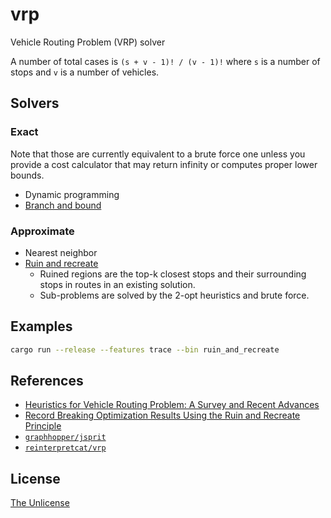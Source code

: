 # vrp

Vehicle Routing Problem (VRP) solver

A number of total cases is `(s + v - 1)! / (v - 1)!` where `s` is a number of stops and `v` is a number of vehicles.

## Solvers

### Exact

Note that those are currently equivalent to a brute force one unless you provide a cost calculator that may return infinity or computes proper lower bounds.

- Dynamic programming
- [Branch and bound](https://en.wikipedia.org/wiki/Branch_and_bound)

### Approximate

- Nearest neighbor
- [Ruin and recreate][ruin-and-recreate]
  - Ruined regions are the top-k closest stops and their surrounding stops in routes in an existing solution.
  - Sub-problems are solved by the 2-opt heuristics and brute force.

## Examples

```sh
cargo run --release --features trace --bin ruin_and_recreate
```

## References

- [Heuristics for Vehicle Routing Problem: A Survey and Recent Advances](https://arxiv.org/abs/2303.04147)
- [Record Breaking Optimization Results Using the Ruin and Recreate Principle][ruin-and-recreate]
- [`graphhopper/jsprit`](https://github.com/graphhopper/jsprit)
- [`reinterpretcat/vrp`](https://github.com/reinterpretcat/vrp)

## License

[The Unlicense](UNLICENSE)

[ruin-and-recreate]: https://www.semanticscholar.org/paper/Record-Breaking-Optimization-Results-Using-the-Ruin-Schrimpf-Schneider/4f80e70e51e368858c3df0787f05c3aa2b9650b4
